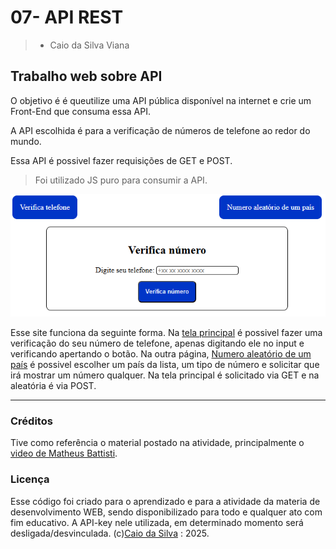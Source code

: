 # 07- API REST

> - Caio da Silva Viana

## Trabalho web sobre API

O objetivo é é queutilize uma API pública disponível na internet e crie um Front-End que consuma essa API.

A API escolhida é para a verificação de números de telefone ao redor do mundo.

Essa API é possivel fazer requisições de GET e POST.

> Foi utilizado JS puro para consumir a API.

![Tela principal do site](images/image.png)

Esse site funciona da seguinte forma. Na [tela principal](https://veriphone-api.vercel.app/) é possivel fazer uma verificação do seu número de telefone, apenas digitando ele no input e verificando apertando o botão. Na outra página, [Numero aleatório de um país](https://veriphone-api.vercel.app/aleatorio.html) é possivel escolher um país da lista, um tipo de número e solicitar que irá mostrar um número qualquer.
Na tela principal é solicitado via GET e na aleatória é via POST.

---
### Créditos
Tive como referência o material postado na atividade, principalmente o [video de Matheus Battisti](https://www.youtube.com/watch?v=qIGYM4S8x50).

### Licença

Esse código foi criado para o aprendizado e para a atividade da materia de desenvolvimento WEB, sendo disponibilizado para todo e qualquer ato com fim educativo.
A API-key nele utilizada, em determinado momento será desligada/desvinculada.
(c)[Caio da Silva](https://github.com/CaioSilvaCsv) : 2025.

